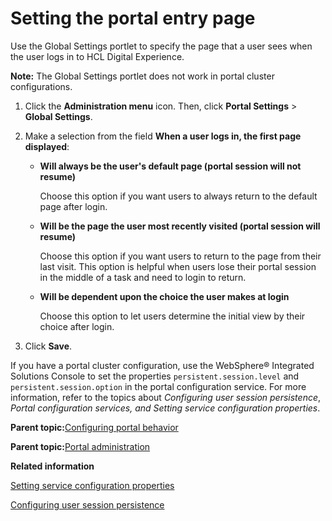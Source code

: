 # Setting the portal entry page

Use the Global Settings portlet to specify the page that a user sees when the user logs in to HCL Digital Experience.

**Note:** The Global Settings portlet does not work in portal cluster configurations.

1.  Click the **Administration menu** icon. Then, click **Portal Settings** \> **Global Settings**.

2.  Make a selection from the field **When a user logs in, the first page displayed**:

    -   **Will always be the user's default page \(portal session will not resume\)**

        Choose this option if you want users to always return to the default page after login.

    -   **Will be the page the user most recently visited \(portal session will resume\)**

        Choose this option if you want users to return to the page from their last visit. This option is helpful when users lose their portal session in the middle of a task and need to login to return.

    -   **Will be dependent upon the choice the user makes at login**

        Choose this option to let users determine the initial view by their choice after login.

3.  Click **Save**.


If you have a portal cluster configuration, use the WebSphere® Integrated Solutions Console to set the properties `persistent.session.level` and `persistent.session.option` in the portal configuration service. For more information, refer to the topics about *Configuring user session persistence*, *Portal configuration services, and* *Setting service configuration properties*.

**Parent topic:**[Configuring portal behavior](../admin-system/adptlcfg.md)

**Parent topic:**[Portal administration](../practitioner_studio/administration.md)

**Related information**  


[Setting service configuration properties](../admin-system/adsetcfg.md)

[Configuring user session persistence](../admin-system/adcfgpss.md)

